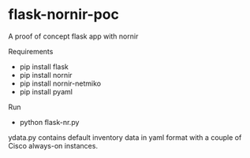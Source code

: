 # flask-nornir-poc
A proof of concept flask app with nornir

Requirements

- pip install flask
- pip install nornir
- pip install nornir-netmiko
- pip install pyaml

Run

- python flask-nr.py

ydata.py contains default inventory data in yaml format with a couple of Cisco always-on instances.
